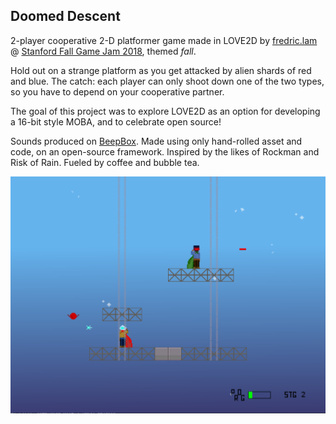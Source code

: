 ## Doomed Descent

2-player cooperative 2-D platformer game made in LOVE2D by [fredric.lam](fredric.ca) @ [Stanford Fall Game Jam 2018](https://www.svgadev.com/), themed *fall*.

Hold out on a strange platform as you get attacked by alien shards of red and blue. The catch: each player can only shoot down one of the two types, so you have to depend on your cooperative partner.

The goal of this project was to explore LOVE2D as an option for developing a 16-bit style MOBA, and to celebrate open source!

Sounds produced on [BeepBox](https://www.beepbox.co). Made using only hand-rolled asset and code, on an open-source framework. Inspired by the likes of Rockman and Risk of Rain. Fueled by coffee and bubble tea.

![In-game screenshot](https://raw.githubusercontent.com/fredriclam/love-fall-jam/master/preview.png)
